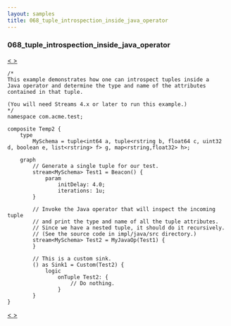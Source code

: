 ```yaml
---
layout: samples
title: 068_tuple_introspection_inside_java_operator
---
```


### 068_tuple_introspection_inside_java_operator

<div class="sampleNav"><a class="button" href="/streamsx.documentation/samples/spl-for-beginner/067_simple_java_source_operator_com_acme_test_Temp1_spl/"> < </a><a class="button" href="/streamsx.documentation/samples/spl-for-beginner/069_changing_map_value_during_iteration_com_acme_test_ChangeCollectionValue_spl/"> > </a>
</div>

~~~~~~
/*
This example demonstrates how one can introspect tuples inside a 
Java operator and determine the type and name of the attributes
contained in that tuple.

(You will need Streams 4.x or later to run this example.)
*/
namespace com.acme.test;

composite Temp2 {
	type
		MySchema = tuple<int64 a, tuple<rstring b, float64 c, uint32 d, boolean e, list<rstring> f> g, map<rstring,float32> h>;
		
	graph
		// Generate a single tuple for our test.
		stream<MySchema> Test1 = Beacon() {
			param
				initDelay: 4.0;
				iterations: 1u;
		}

		// Invoke the Java operator that will inspect the incoming tuple
		// and print the type and name of all the tuple attributes.
		// Since we have a nested tuple, it should do it recursively.
		// (See the source code in impl/java/src directory.)
		stream<MySchema> Test2 = MyJavaOp(Test1) {
		}
		
		// This is a custom sink.
		() as Sink1 = Custom(Test2) {
			logic
				onTuple Test2: {
					// Do nothing.
				}
		}
}

~~~~~~

<div class="sampleNav"><a class="button" href="/streamsx.documentation/samples/spl-for-beginner/067_simple_java_source_operator_com_acme_test_Temp1_spl/"> < </a><a class="button" href="/streamsx.documentation/samples/spl-for-beginner/069_changing_map_value_during_iteration_com_acme_test_ChangeCollectionValue_spl/"> > </a>
</div>

